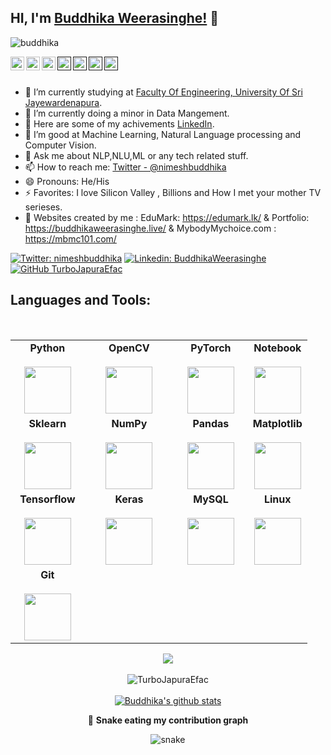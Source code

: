 ## HI, I'm [Buddhika Weerasinghe!](https://www.linkedin.com/in/buddhika-weerasinghe-8494a1109/) 👋

<p align="left"> <img src="https://komarev.com/ghpvc/?username=TurboJapuraEfac&label=Views&color=blue&style=plastic" alt="buddhika" /> </p>

<a href="https://twitter.com/nimeshbuddhika">
  <img align="left" alt="Buddhika's Twitter" width="22px" src="https://cdn.jsdelivr.net/npm/simple-icons@v3/icons/twitter.svg" />
</a>
<a href="https://www.linkedin.com/in/buddhika-weerasinghe-8494a1109">
  <img align="left" alt="Buddhika's Linkdein" width="22px" src="https://cdn.jsdelivr.net/npm/simple-icons@v3/icons/linkedin.svg" />
</a>
<a href="https://github.com/TurboJapuraEfac">
  <img align="left" alt="Buddhika's Github" width="22px" src="https://cdn.jsdelivr.net/npm/simple-icons@v3/icons/github.svg" />
</a>
<a href="">
  <img align="left" alt="Buddhika's Telegram" width="22px" src="https://cdn.jsdelivr.net/npm/simple-icons@v3/icons/telegram.svg" />
</a>
<a href="">
  <img align="left" alt="Buddhika's Instagram" width="22px" src="https://cdn.jsdelivr.net/npm/simple-icons@v3/icons/instagram.svg" />
</a>
<a href="">
  <img align="left" alt="Buddhika's Facebook" width="22px" src="https://cdn.jsdelivr.net/npm/simple-icons@v3/icons/facebook.svg" />
</a>
<a href="">
  <img align="left" alt="Buddhika's Youtube" width="22px" src="https://cdn.jsdelivr.net/npm/simple-icons@v3/icons/youtube.svg" />
</a>

<br/>
<br/>



- 🔭 I’m currently studying at [Faculty Of Engineering, University Of Sri Jayewardenapura](http://eng.sjp.ac.lk).
- 🌱 I’m currently doing a minor in Data Mangement.
- 👯 Here are some of my achivements [LinkedIn](https://www.linkedin.com/in/buddhika-weerasinghe-8494a1109).
- 🤔 I’m good at Machine Learning, Natural Language processing and Computer Vision.
- 💬 Ask me about NLP,NLU,ML or any tech related stuff.
- 📫 How to reach me: [Twitter - @nimeshbuddhika](https://twitter.com/nimeshbuddhika)
- 😄 Pronouns: He/His
- ⚡ Favorites: I love Silicon Valley , Billions and How I met your mother TV serieses.
- 💬 Websites created by me : EduMark: https://edumark.lk/  & Portfolio: https://buddhikaweerasinghe.live/ & MybodyMychoice.com  : https://mbmc101.com/

[![Twitter: nimeshbuddhika](https://img.shields.io/twitter/follow/nimeshbuddhika?style=social)](https://twitter.com/nimeshbuddhika)
[![Linkedin: BuddhikaWeerasinghe](https://img.shields.io/badge/-buddhika-blue?style=flat-square&logo=Linkedin&logoColor=white&link=https://www.linkedin.com/in/buddhika-weerasinghe-8494a1109/)](https://www.linkedin.com/in/buddhika-weerasinghe-8494a1109/)
[![GitHub TurboJapuraEfac](https://img.shields.io/github/followers/TurboJapuraEfac?label=follow&style=social)](https://github.com/TurboJapuraEfac)



<!-- **Languages and Tools:**  

<code><img height="20" src="https://raw.githubusercontent.com/github/explore/80688e429a7d4ef2fca1e82350fe8e3517d3494d/topics/react/react.png"></code>
<code><img height="20" src="https://raw.githubusercontent.com/github/explore/80688e429a7d4ef2fca1e82350fe8e3517d3494d/topics/html/html.png"></code>
<code><img height="20" src="https://raw.githubusercontent.com/github/explore/80688e429a7d4ef2fca1e82350fe8e3517d3494d/topics/css/css.png"></code>
<code><img height="20" src="https://raw.githubusercontent.com/github/explore/80688e429a7d4ef2fca1e82350fe8e3517d3494d/topics/c/c.png"></code>
<code><img height="20" src="https://raw.githubusercontent.com/github/explore/80688e429a7d4ef2fca1e82350fe8e3517d3494d/topics/cpp/cpp.png"></code>
<code><img height="20" src="https://raw.githubusercontent.com/github/explore/80688e429a7d4ef2fca1e82350fe8e3517d3494d/topics/python/python.png"></code>
<code><img height="20" src="https://raw.githubusercontent.com/github/explore/80688e429a7d4ef2fca1e82350fe8e3517d3494d/topics/sql/sql.png"></code>
<code><img height="20" src="https://raw.githubusercontent.com/github/explore/80688e429a7d4ef2fca1e82350fe8e3517d3494d/topics/javascript/javascript.png"></code>
<code><img height="20" src="https://raw.githubusercontent.com/github/explore/80688e429a7d4ef2fca1e82350fe8e3517d3494d/topics/vue/vue.png"></code>
<code><img height="20" src="https://raw.githubusercontent.com/github/explore/80688e429a7d4ef2fca1e82350fe8e3517d3494d/topics/nodejs/nodejs.png"></code> 
 -->
 
## Languages and Tools:
<br/>
<center>
<table>
<tbody align="center">
 <tr>
   
<td align="center" width="25%">
<span><b><center>Python</center></b></span><br/> 
<img height=75px src="https://img.icons8.com/color/2x/python.png"> 
</td>

   
<td align="center" width="30%">
<span><b><center>OpenCV</center></b></span><br/>  
<img height=75px src="https://img.icons8.com/color/2x/opencv.png"> 
</td>

<td align="center" width="25%">
<span><b><center>PyTorch</center></b></span><br/> 
<img height=75px src="https://pytorch.org/assets/images/pytorch-logo.png"> 
</td>

<td align="center" width="25%">
<span><b><center>Notebook</center></b></span><br/>  
<img height=75px src="https://upload.wikimedia.org/wikipedia/commons/thumb/3/38/Jupyter_logo.svg/1200px-Jupyter_logo.svg.png"> 
</td>
</tr>

<tr> 
<td align="center" width="25%">
<span><b><center>Sklearn</center></b></span><br/> 
<img height=75px src="https://upload.wikimedia.org/wikipedia/commons/thumb/0/05/Scikit_learn_logo_small.svg/1200px-Scikit_learn_logo_small.svg.png"> 
</td>

<td align="center" width="25%">
<span><b><center>NumPy</center></b></span> <br/>
<img height=75px src="https://cdn.worldvectorlogo.com/logos/numpy.svg"> 
</td>

<td align="center" width="25%">
<span><b><center>Pandas</center></b></span> <br/>
<img height=75px src="https://pandas.pydata.org/static/img/pandas.svg"> 
</td>

<td align="center" width="25%">
<span><b><center>Matplotlib</center></b></span> <br/>
<img height=75px src="https://upload.wikimedia.org/wikipedia/commons/thumb/8/84/Matplotlib_icon.svg/1200px-Matplotlib_icon.svg.png"/>                             
</td>

</tr>

<tr>
<td align="center" width="25%">
<span><b><center>Tensorflow</center></b></span> <br/>
<img height=75px src="https://miro.medium.com/max/957/0*69C0hxf9NluTCPVl.png">
</td> 

<td align="center" width="25%">
<span><b><center>Keras</center></b></span> <br/>
<img height=75px src="https://upload.wikimedia.org/wikipedia/commons/thumb/a/ae/Keras_logo.svg/1200px-Keras_logo.svg.png"> 
</td>

<td align="center" width="25%">
<span><b><center>MySQL</center></b></span> <br/>
<img height=75px src="https://www.logo.wine/a/logo/MySQL/MySQL-Logo.wine.svg"/>
</td>

<td align="center" width="25%">
<span><b><center>Linux</center></b></span> <br/>
<img height=75px src="https://img.icons8.com/color/48/000000/linux.png"/>
</td>

</td>

</tr>
<tr>
 <td align="center" width="25%">
<span><b><center>Git</center></b></span> <br/>
<img height=75px src="https://img.icons8.com/ios-glyphs/2x/github-2.png"> 
</td>
</tr>

</tbody>
</table>


<div align="center">
  <a href="https://github.com/TurboJapuraEfac">
  <img align="center" src="https://github-readme-stats.vercel.app/api/top-langs/?username=TurboJapuraEfac&theme=light&hide_langs_below=1" />
</a>
</div>
<br>
<div align="center">
  <img align="center" src="https://github-readme-streak-stats.herokuapp.com/?user=TurboJapuraEfac&" alt="TurboJapuraEfac" />
</div>
<br>
<div align="center">
  <a href="https://github.com/TurboJapuraEfac">
 <img align="center" src="https://github-readme-stats.vercel.app/api?username=TurboJapuraEfac&show_icons=true&theme=light&line_height=27" alt="Buddhika's github stats"/>
</a>
</div>





<!-- <a href="https://github.com/TurboJapuraEfac/socialMediaApp"> 
<img align="center" src="https://github-readme-stats.vercel.app/api/pin/?username=TurboJapuraEfac&repo=socialMediaApp&theme=light" /> </a>
<a href="https://github.com/TurboJapuraEfac/drdelfinal">
<img align="center" src="https://github-readme-stats.vercel.app/api/pin/?username=TurboJapuraEfac&repo=drdelfinal&theme=light" /></a>
 -->


🐍 **Snake eating my contribution graph**
<p align="center">
  <img src="https://github.com/TurboJapuraEfac/TurboJapuraEfac/raw/output/github-contribution-grid-snake.svg" alt="snake"></center>
</p>
